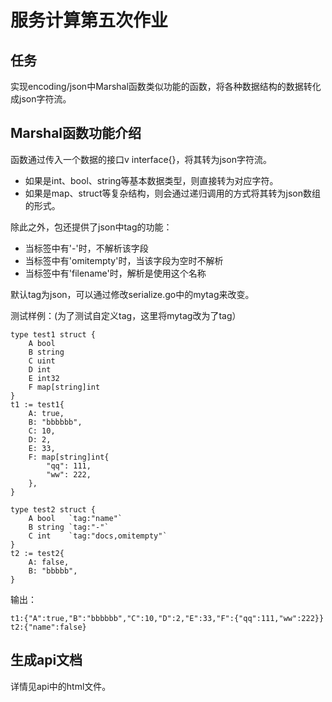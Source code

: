 # 服务计算第五次作业
## 任务
实现encoding/json中Marshal函数类似功能的函数，将各种数据结构的数据转化成json字符流。

## Marshal函数功能介绍
函数通过传入一个数据的接口v interface{}，将其转为json字符流。<br>
- 如果是int、bool、string等基本数据类型，则直接转为对应字符。<br>
- 如果是map、struct等复杂结构，则会通过递归调用的方式将其转为json数组的形式。<br>

除此之外，包还提供了json中tag的功能：
- 当标签中有'-'时，不解析该字段
- 当标签中有'omitempty'时，当该字段为空时不解析
- 当标签中有'filename'时，解析是使用这个名称

默认tag为json，可以通过修改serialize.go中的mytag来改变。

测试样例：(为了测试自定义tag，这里将mytag改为了tag）<BR>
```
type test1 struct {
	A bool
	B string
	C uint
	D int
	E int32
	F map[string]int
}
t1 := test1{
    A: true,
    B: "bbbbbb",
    C: 10,
    D: 2,
    E: 33,
    F: map[string]int{
        "qq": 111,
        "ww": 222,
    },
}

type test2 struct {
	A bool   `tag:"name"`
	B string `tag:"-"`
	C int    `tag:"docs,omitempty"`
}
t2 := test2{
    A: false,
    B: "bbbbb",
}
```
输出：
```
t1:{"A":true,"B":"bbbbbb","C":10,"D":2,"E":33,"F":{"qq":111,"ww":222}}
t2:{"name":false}
```
## 生成api文档
详情见api中的html文件。
